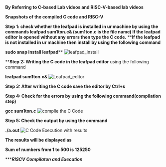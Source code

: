 **By Referring to C-based Lab videos and RISC-V-based lab videos**

**Snapshots of the compiled C code and RISC-V**

**Step 1: check whether the leafpad is installed in ur machine by using the commands
leafpad sum1ton.c& (sum1ton.c is the file name)
If the leafpad editor is opened without any errors then type the C code.**
****If the leafpad is not installed in ur machine then install by using the following command**

**sudo snap install leafpad****
![leafpad_install](https://github.com/Abdulbitm/Abdul/assets/160620896/a81bfafd-246c-44d5-85bf-2bf4092517d3)

****Step 2: Writing the C code in the leafpad editor** using the following command

**leafpad sum1ton.c&**
![Leafpad_editor](https://github.com/Abdulbitm/Abdul/assets/160620896/ed488618-98bb-4de7-85f3-8aff1329d465)

**Step 3: After writing the C code save the editor by Ctrl+s**

**Step 4: Check for the errors by using the following command(compilation step)**

**gcc sum1ton.c**
![complie the C Code](https://github.com/Abdulbitm/Abdul/assets/160620896/982d5fe6-b150-4535-9611-8478a12165ae)

**Step 5: Check the output by using the command**

**./a.out**
![C Code Execution with results ](https://github.com/Abdulbitm/Abdul/assets/160620896/07457616-fb58-4bb1-9c1f-dd32f256625b)

**The results will be displayed as** 

**Sum of numbers from 1 to 500 is 125250**


********************************************************RISCV Compilaton and Execution*****************************************************





